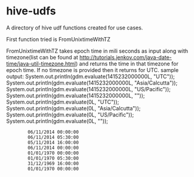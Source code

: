 hive-udfs
=========

A directory of hive udf functions created for use cases. 

First function tried is FromUnixtimeWithTZ

FromUnixtimeWithTZ takes epoch time in mili seconds as input along with timezone(list can be found at http://tutorials.jenkov.com/java-date-time/java-util-timezone.html)
and returns the time in that timezone for epoch time. If no timezone is provided then it returns for UTC. 
sample output:
            System.out.println(gdm.evaluate(1415232000000L, "UTC"));
	          System.out.println(gdm.evaluate(1415232000000L, "Asia/Calcutta"));
	          System.out.println(gdm.evaluate(1415232000000L, "US/Pacific"));
            System.out.println(gdm.evaluate(1415232000000L, ""));
            System.out.println(gdm.evaluate(0L, "UTC"));
            System.out.println(gdm.evaluate(0L, "Asia/Calcutta"));
            System.out.println(gdm.evaluate(0L, "US/Pacific"));
            System.out.println(gdm.evaluate(0L, ""));
            
            06/11/2014 00:00:00
            06/11/2014 05:30:00
            05/11/2014 16:00:00
            06/11/2014 00:00:00
            01/01/1970 00:00:00
            01/01/1970 05:30:00
            31/12/1969 16:00:00
            01/01/1970 00:00:00

